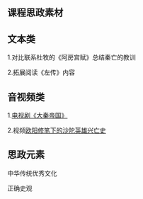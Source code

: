 ## 课程思政素材

## 文本类

1.对比联系杜牧的《阿房宫赋》总结秦亡的教训

2.拓展阅读《左传》内容


## 音视频类

1.[电视剧《大秦帝国》](https://www.bilibili.com/video/BV1xK4y1P7Zh/?spm_id_from=333.337.search-card.all.click&vd_source=73c6f4171d3f7f9054a3220f08bd401c)

2.视频[欧阳修笔下的沙陀英雄兴亡史](https://www.bilibili.com/video/BV1664y1F7nA/?spm_id_from=333.337.search-card.all.click)




## 思政元素

中华传统优秀文化

正确史观

